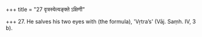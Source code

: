 +++
title = "27 वृत्रस्येत्यङ्क्ते ऽक्षिणी"

+++
27. He salves his two eyes with (the formula), 'Vṛtra’s' (Vāj. Saṃh. IV, 3 b).
